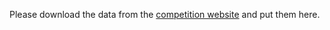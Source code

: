 
Please download the data from the [competition website](https://www.kaggle.com/c/porto-seguro-safe-driver-prediction) and put them here.

